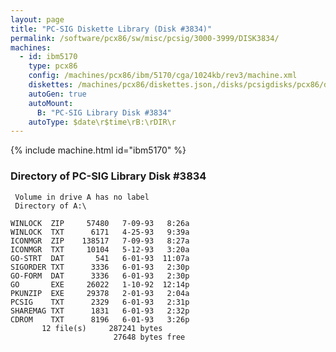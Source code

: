 ```yaml
---
layout: page
title: "PC-SIG Diskette Library (Disk #3834)"
permalink: /software/pcx86/sw/misc/pcsig/3000-3999/DISK3834/
machines:
  - id: ibm5170
    type: pcx86
    config: /machines/pcx86/ibm/5170/cga/1024kb/rev3/machine.xml
    diskettes: /machines/pcx86/diskettes.json,/disks/pcsigdisks/pcx86/diskettes.json
    autoGen: true
    autoMount:
      B: "PC-SIG Library Disk #3834"
    autoType: $date\r$time\rB:\rDIR\r
---
```


{% include machine.html id="ibm5170" %}

### Directory of PC-SIG Library Disk #3834

     Volume in drive A has no label
     Directory of A:\

    WINLOCK  ZIP     57480   7-09-93   8:26a
    WINLOCK  TXT      6171   4-25-93   9:39a
    ICONMGR  ZIP    138517   7-09-93   8:27a
    ICONMGR  TXT     10104   5-12-93   3:20a
    GO-STRT  DAT       541   6-01-93  11:07a
    SIGORDER TXT      3336   6-01-93   2:30p
    GO-FORM  DAT      3336   6-01-93   2:30p
    GO       EXE     26022   1-10-92  12:14p
    PKUNZIP  EXE     29378   2-01-93   2:04a
    PCSIG    TXT      2329   6-01-93   2:31p
    SHAREMAG TXT      1831   6-01-93   2:32p
    CDROM    TXT      8196   6-01-93   3:26p
           12 file(s)     287241 bytes
                           27648 bytes free
